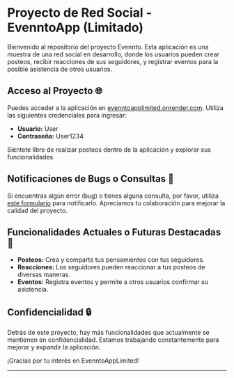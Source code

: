 # Proyecto de Red Social - EvenntoApp (Limitado)

Bienvenido al repositorio del proyecto Evennto. Esta aplicación es una muestra de una red social en desarrollo, donde los usuarios pueden crear posteos, recibir reacciones de sus seguidores, y registrar eventos para la posible asistencia de otros usuarios.

## Acceso al Proyecto 🌐

Puedes acceder a la aplicación en [evenntoapplimited.onrender.com](https://evenntoapplimited.onrender.com). Utiliza las siguientes credenciales para ingresar:

- **Usuario:** User
- **Contraseña:** User1234

Siéntete libre de realizar posteos dentro de la aplicación y explorar sus funcionalidades.

## Notificaciones de Bugs o Consultas 🐞

Si encuentras algún error (bug) o tienes alguna consulta, por favor, utiliza [este formulario](https://docs.google.com/forms/d/e/1FAIpQLSe0F-W1swbrgNOuA3YohLyz8Z_SZLZJOcCPiZ4b8qQf2icVTQ/viewform?embedded=true) para notificarlo. Apreciamos tu colaboración para mejorar la calidad del proyecto.

## Funcionalidades Actuales o Futuras Destacadas 🚀

- **Posteos:** Crea y comparte tus pensamientos con tus seguidores.
- **Reacciones:** Los seguidores pueden reaccionar a tus posteos de diversas maneras.
- **Eventos:** Registra eventos y permite a otros usuarios confirmar su asistencia.

## Confidencialidad 🔒

Detrás de este proyecto, hay más funcionalidades que actualmente se mantienen en confidencialidad. Estamos trabajando constantemente para mejorar y expandir la aplicación.

¡Gracias por tu interés en EvenntoAppLimited!

---
